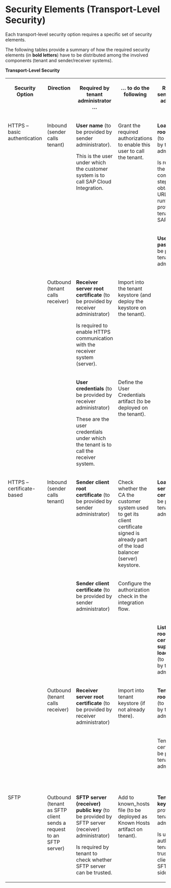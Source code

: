 <!-- loio1f7676849a564961872cc45999608a7e -->

# Security Elements \(Transport-Level Security\)

Each transport-level security option requires a specific set of security elements.

The following tables provide a summary of how the required security elements \(in **bold letters**\) have to be distributed among the involved components \(tenant and sender/receiver systems\).

**Transport-Level Security**


<table>
<tr>
<th valign="top">

Security Option



</th>
<th valign="top">

Direction



</th>
<th valign="top">

Required by tenant administrator …



</th>
<th valign="top">

… to do the following



</th>
<th valign="top">

Required by sender/receiver administrator …



</th>
<th valign="top">

… to do the following



</th>
</tr>
<tr>
<td valign="top" rowspan="4">

HTTPS – basic authentication



</td>
<td valign="top" rowspan="2">

Inbound \(sender calls tenant\)



</td>
<td valign="top">

**User name** \(to be provided by sender administrator\).

This is the user under which the customer system is to call SAP Cloud Integration.



</td>
<td valign="top">

Grant the required authorizations to enable this user to call the tenant.



</td>
<td valign="top">

**Load balancer root certificate** \(to be provided by tenant administrator\)

Is required for the SSL communication step \(can be obtained via the URL of the runtime node provided in the tenant mail by SAP\).



</td>
<td valign="top">

Import into the keystore of the sender system.



</td>
</tr>
<tr>
<td valign="top">

 



</td>
<td valign="top">

 



</td>
<td valign="top">

**User name and password** \(to be provided by tenant administrator\)



</td>
<td valign="top">

Enable the sender to support basic authentication.



</td>
</tr>
<tr>
<td valign="top" rowspan="2">

Outbound \(tenant calls receiver\)



</td>
<td valign="top">

**Receiver server root certificate** \(to be provided by receiver administrator\)

Is required to enable HTTPS communication with the receiver system \(server\).



</td>
<td valign="top">

Import into the tenant keystore \(and deploy the keystore on the tenant\).



</td>
<td valign="top">

 



</td>
<td valign="top">

 



</td>
</tr>
<tr>
<td valign="top">

**User credentials** \(to be provided by receiver administrator\)

These are the user credentials under which the tenant is to call the receiver system.



</td>
<td valign="top">

Define the User Credentials artifact \(to be deployed on the tenant\).



</td>
<td valign="top">

 



</td>
<td valign="top">

 



</td>
</tr>
<tr>
<td valign="top" rowspan="5">

HTTPS – certificate-based



</td>
<td valign="top" rowspan="3">

Inbound \(sender calls tenant\)



</td>
<td valign="top">

**Sender client root certificate** \(to be provided by sender administrator\)



</td>
<td valign="top">

Check whether the CA the customer system used to get its client certificate signed is already part of the load balancer \(server\) keystore.



</td>
<td valign="top">

**Load balancer server root certificate** \(to be provided by tenant administrator\)



</td>
<td valign="top">

Import into client PSE of the sender system.



</td>
</tr>
<tr>
<td valign="top">

**Sender client certificate** \(to be provided by sender administrator\)



</td>
<td valign="top">

Configure the authorization check in the integration flow.



</td>
<td valign="top">

 



</td>
<td valign="top">

 



</td>
</tr>
<tr>
<td valign="top">

 



</td>
<td valign="top">

 



</td>
<td valign="top">

**List of trusted root certificates supported by load balancer** \(to be provided by tenant administrator\)



</td>
<td valign="top">

Select a certification authority from the list for the certificate signing request for the client certificate.



</td>
</tr>
<tr>
<td valign="top">

Outbound \(tenant calls receiver\)



</td>
<td valign="top">

**Receiver server root certificate** \(to be provided by receiver administrator\)



</td>
<td valign="top">

Import into tenant keystore \(if not already there\).



</td>
<td valign="top">

**Tenant client root certificate** \(to be provided by tenant administrator\)



</td>
<td valign="top">

Import into the server PSE of the receiver system.



</td>
</tr>
<tr>
<td valign="top">

 



</td>
<td valign="top">

 



</td>
<td valign="top">

 



</td>
<td valign="top">

Tenant client certificate \(to be provided by tenant administrator\)



</td>
<td valign="top">

Define the client certificate-to-user mapping for the configuration of authorization checks.



</td>
</tr>
<tr>
<td valign="top">

SFTP



</td>
<td valign="top">

Outbound \(tenant as SFTP client sends a request to an SFTP server\)



</td>
<td valign="top">

**SFTP server \(receiver\) public key** \(to be provided by SFTP server \(receiver\) administrator\)

Is required by tenant to check whether SFTP server can be trusted.



</td>
<td valign="top">

Add to known\_hosts file \(to be deployed as Known Hosts artifact on tenant\).



</td>
<td valign="top">

**Tenant public key** \(to be provided by tenant administrator\)

Is used to authenticate tenant as a trusted SFTP client on the SFTP server side.



</td>
<td valign="top">

Add to authorized\_keys file on the SFTP server side.



</td>
</tr>
</table>

